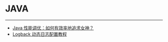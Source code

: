 # JAVA

------

- [Java 性能调优：如何有效率地追求女神？](如何有效率地追求女神.html)
- [Logback 动态日志配置教程](Logback动态日志配置教程.html)
